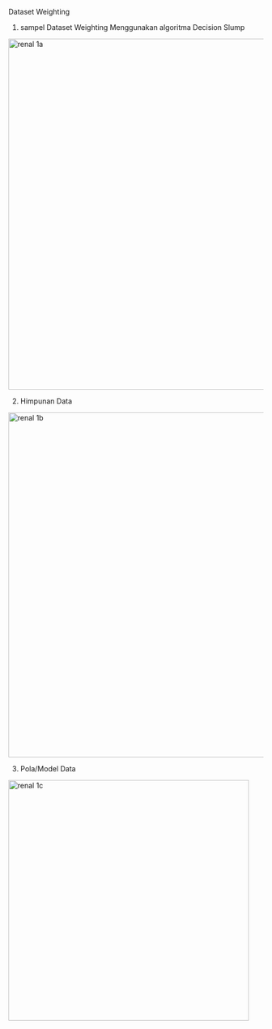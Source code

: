Dataset Weighting

 1. sampel Dataset Weighting Menggunakan algoritma Decision Slump
 
<img width="693" alt="renal 1a" src="https://user-images.githubusercontent.com/105592890/197701733-aee4cbb7-4bb3-4306-9024-51af8b9ad85c.png">

 2. Himpunan Data
 
<img width="681" alt="renal 1b" src="https://user-images.githubusercontent.com/105592890/197701812-07c6c2aa-00be-44dd-83da-57dccee784a8.png">

 3. Pola/Model Data
 
<img width="475" alt="renal 1c" src="https://user-images.githubusercontent.com/105592890/197701832-3ebe287e-f52d-4f77-836e-c9a5fd7c0bd4.png">
